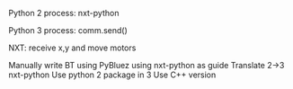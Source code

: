 


Python 2 process:
	nxt-python

Python 3 process:
	comm.send()

NXT:
	receive x,y and move motors





Manually write BT using PyBluez using nxt-python as guide
Translate 2->3 nxt-python
Use python 2 package in 3
Use C++ version
